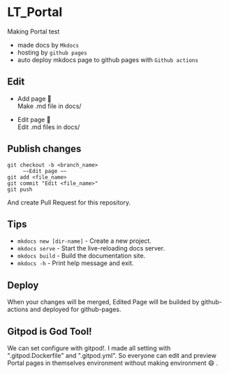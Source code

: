 # LT_Portal

Making Portal test
* made docs by `Mkdocs`
* hosting by `github pages`
* auto deploy mkdocs page to github pages with `Github actions`

## Edit
* Add page :page_facing_up:  
  Make .md file in docs/

* Edit page :pencil:  
  Edit .md files in docs/

## Publish changes
```
git checkout -b <branch_name>
     ~~Edit page ~~  
git add <file_name>
git commit "Edit <file_name>"
git push
```

And create Pull Request for this repository.

## Tips
* `mkdocs new [dir-name]` - Create a new project.
* `mkdocs serve` - Start the live-reloading docs server.
* `mkdocs build` - Build the documentation site.
* `mkdocs -h` - Print help message and exit.

## Deploy
When your changes will be merged, Edited Page will be builded by github-actions and deployed for github-pages.

## Gitpod is God Tool!
We can set configure with gitpod!. I made all setting with ".gitpod.Dockerfile" and ".gitpod.yml".
So everyone can edit and preview Portal pages in themselves environment without making environment :smile: .
